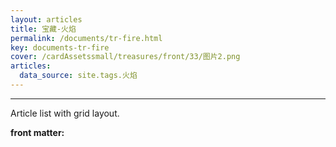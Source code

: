 ```yaml
---
layout: articles
title: 宝藏-火焰
permalink: /documents/tr-fire.html
key: documents-tr-fire
cover: /cardAssetssmall/treasures/front/33/图片2.png
articles:
  data_source: site.tags.火焰
---
```


<div class="article__content" markdown="1">

---

Article list with grid layout.

<!--more-->

**front matter:**


</div>
